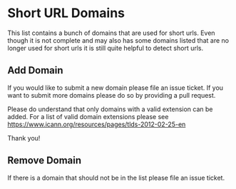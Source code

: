 # Short URL Domains
This list contains a bunch of domains that are used for short urls. Even though it is not complete and may also has some domains listed that are no longer used for short urls it is still quite helpful to detect short urls.

## Add Domain
If you would like to submit a new domain please file an issue ticket. If you want to submit more domains please do so by providing a pull request.

Please do understand that only domains with a valid extension can be added. For a list of valid domain extensions please see https://www.icann.org/resources/pages/tlds-2012-02-25-en

Thank you!

## Remove Domain
If there is a domain that should not be in the list please file an issue ticket.